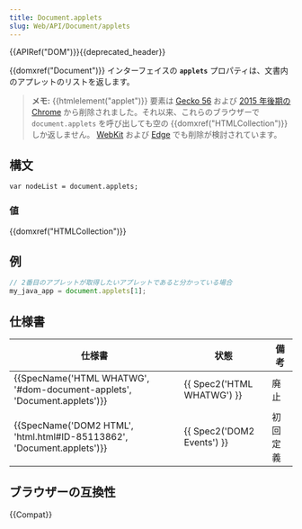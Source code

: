 ```yaml
---
title: Document.applets
slug: Web/API/Document/applets
---
```


{{APIRef("DOM")}}{{deprecated_header}}

{{domxref("Document")}} インターフェイスの **`applets`** プロパティは、文書内のアプレットのリストを返します。

> **メモ:** {{htmlelement("applet")}} 要素は [Gecko 56](https://bugzilla.mozilla.org/show_bug.cgi?id=1279218) および [2015 年後期の Chrome](https://bugs.chromium.org/p/chromium/issues/detail?id=470301) から削除されました。それ以来、これらのブラウザーで `document.applets` を呼び出しても空の {{domxref("HTMLCollection")}} しか返しません。 [WebKit](https://bugs.webkit.org/show_bug.cgi?id=157926) および [Edge](https://developer.microsoft.com/en-us/microsoft-edge/platform/issues/11946645/) でも削除が検討されています。

## 構文

```
var nodeList = document.applets;
```

### 値

{{domxref("HTMLCollection")}}

## 例

```js
// 2番目のアプレットが取得したいアプレットであると分かっている場合
my_java_app = document.applets[1];
```

## 仕様書

| 仕様書                                                                                           | 状態                                 | 備考     |
| ------------------------------------------------------------------------------------------------ | ------------------------------------ | -------- |
| {{SpecName('HTML WHATWG', '#dom-document-applets', 'Document.applets')}} | {{ Spec2('HTML WHATWG') }} | 廃止     |
| {{SpecName('DOM2 HTML', 'html.html#ID-85113862', 'Document.applets')}}     | {{ Spec2('DOM2 Events') }} | 初回定義 |

## ブラウザーの互換性

{{Compat}}
